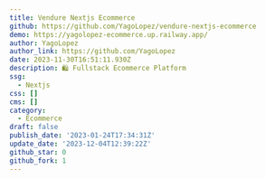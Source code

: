 ```yaml
---
title: Vendure Nextjs Ecommerce
github: https://github.com/YagoLopez/vendure-nextjs-ecommerce
demo: https://yagolopez-ecommerce.up.railway.app/
author: YagoLopez
author_link: https://github.com/YagoLopez
date: 2023-11-30T16:51:11.930Z
description: 🛍 Fullstack Ecommerce Platform
ssg:
  - Nextjs
css: []
cms: []
category:
  - Ecommerce
draft: false
publish_date: '2023-01-24T17:34:31Z'
update_date: '2023-12-04T12:39:22Z'
github_star: 0
github_fork: 1
---
```


